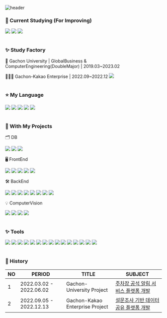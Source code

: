 ![header](https://capsule-render.vercel.app/api?type=Waving&color=0:FFCCE5,100:FFFFCC&fontColor=FFF&height=200&section=header&text=EveryDay%20Shining,%20For%20Stella✨&fontSize=50&animation=twinkling)


### 💌 Current Studying (For Improving)
![](https://img.shields.io/badge/HTML-E34F26?style=flat-square&logo=&logo=html5&logoColor=white)
![](https://img.shields.io/badge/JavaScript-F7DF1E?style=flat-square&logo=javascript&logoColor=white)
![](https://img.shields.io/badge/CSS-1572B6?style=flat-square&logo=&logo=css3&logoColor=white)
<br><br>

### ✨ Study Factory
🏫 Gachon University | GlobalBusiness & ComputerEngineering(DoubleMajor) | 2019.03~2023.02
<br>

👩🏻‍💻 Gachon-Kakao Enterprise | 2022.09~2022.12 ![](https://img.shields.io/badge/Kakao-FFCD00?style=flat-square&logo=kakao&logoColor=white)
<br><br>

### ⭐️ My Language
![](https://img.shields.io/badge/HTML-E34F26?style=flat-square&logo=&logo=html5&logoColor=white)
![](https://img.shields.io/badge/JavaScript-F7DF1E?style=flat-square&logo=javascript&logoColor=white)
![](https://img.shields.io/badge/CSS-1572B6?style=flat-square&logo=&logo=css3&logoColor=white)
![](https://img.shields.io/badge/Python-3776AB?style=flat-square&logo=PYTHON&logoColor=white)
![](https://img.shields.io/badge/Java-007396?style=flat-square&logo=Conda-Forge&logoColor=white)
<br><br>

### 💛 With My Projects

🗂️ DB
<br>

![](https://img.shields.io/badge/Oracle%20SQL-F80000?style=flat-square&logo=Oracle&logoColor=white)
![](https://img.shields.io/badge/MySQL-4479A1?style=flat-square&logo=MySQL&logoColor=white)
![](https://img.shields.io/badge/MariaDB-003545?style=flat-square&logo=MariaDB&logoColor=white)
<br>

🖥️ FrontEnd
<br>

![](https://img.shields.io/badge/HTML-E34F26?style=flat-square&logo=&logo=html5&logoColor=white)
![](https://img.shields.io/badge/JavaScript-F7DF1E?style=flat-square&logo=javascript&logoColor=white)
![](https://img.shields.io/badge/CSS-1572B6?style=flat-square&logo=&logo=css3&logoColor=white)
![](https://img.shields.io/badge/Node.js-339933?style=flat-square&logo=Node.js&logoColor=white)
![](https://img.shields.io/badge/React-61DAFB?style=flat-square&logo=React&logoColor=black) 
<br>

🛠️ BackEnd
<br>

![](https://img.shields.io/badge/Jenkins-D24939?style=flat-square&logo=Jenkins&logoColor=white)
![](https://img.shields.io/badge/Argo-EF7B4D?style=flat-square&logo=Argo&logoColor=white)
![](https://img.shields.io/badge/Spring-6DB33F?style=flat-square&logo=Spring&logoColor=white)
![](https://img.shields.io/badge/SpringBoot-6DB33F?style=flat-square&logo=SpringBoot&logoColor=white)
![](https://img.shields.io/badge/Docker-2496ED?style=flat-square&logo=Docker&logoColor=white)
![](https://img.shields.io/badge/Kubernetes-326CE5?style=flat-square&logo=Kubernetes&logoColor=white)
![](https://img.shields.io/badge/jQuery-0769AD?style=flat-square&logo=jQuery&logoColor=white)
![](https://img.shields.io/badge/ApacheKafka-231F20?style=flat-square&logo=ApacheKafka&logoColor=white)
<br>

💡 ComputerVision
<br>

![](https://img.shields.io/badge/CNN-CC0000?style=flat-square&logo=cnn&logoColor=white)
![](https://img.shields.io/badge/Keras-D00000?style=flat-square&logo=keras&logoColor=white)
![](https://img.shields.io/badge/TensorFlow-FF6F00?style=flat-square&logo=tensorflow&logoColor=white)
![](https://img.shields.io/badge/OpenCV-5C3EE8?style=flat-square&logo=opencv&logoColor=white)
<br><br>

### ✨ Tools
![](https://img.shields.io/badge/Git-F05032?style=flat-square&logo=git&logoColor=white)
![](https://img.shields.io/badge/GitLab-FC6D26?style=flat-square&logo=gitlab&logoColor=white)
![](https://img.shields.io/badge/PostMan-FF6C37?style=flat-square&logo=postman&logoColor=white)
![](https://img.shields.io/badge/JupyterNotebook-F37626?style=flat-square&logo=jupyter&logoColor=white)
![](https://img.shields.io/badge/ApacheTomcat-F8DC75?style=flat-square&logo=ApacheTomcat&logoColor=black)
![](https://img.shields.io/badge/Linux-FCC624?style=flat-square&logo=Linux&logoColor=black)
![](https://img.shields.io/badge/KakaoiCloud-FFCD00?style=flat-square&logo=iCloud&logoColor=black)
![](https://img.shields.io/badge/Anaconda-44A833?style=flat-square&logo=anaconda&logoColor=white)
![](https://img.shields.io/badge/NGINX-009639?style=flat-square&logo=NGINX&logoColor=white")
![](https://img.shields.io/badge/Sourcetree-0052CC?style=flat-square&logo=Sourcetree&logoColor=white)
![](https://img.shields.io/badge/Visual%20Studio%20Code-007ACC?style=flat-square&logo=VisualStudioCode&logoColor=white)
![](https://img.shields.io/badge/GitHub-181717?style=flat-square&logo=github&logoColor=white)
![](https://img.shields.io/badge/PYCHARM-000000?style=flat-square&logo=pycharm&logoColor=white)
![](https://img.shields.io/badge/DATAGRIP-000000?style=flat-square&logo=datagrip&logoColor=white)
![](https://img.shields.io/badge/IntelliJIDEA-000000?style=flat-square&logo=IntelliJIDEA&logoColor=white)
<br><br>


### 🌼 History
| **NO** | **PERIOD**              | **TITLE**                                            | **SUBJECT**                                                        |
|--------|-------------------------|------------------------------------------------------|-------------------------------------------------------------|
| 1      | 2022.03.02 - 2022.06.02 | Gachon-University Project                    | [주차장 공석 알림 서비스 플랫폼 개발](https://github.com/uRibbon/parking_lot_vacancy_detection_service_platform.git)                                    |
| 2      | 2022.09.05 - 2022.12.13 | Gachon-Kakao Enterprise Project                         | [설문조사 기반 데이터 공유 플랫폼 개발](https://github.com/uRibbon/survey_platform.git)                                            |
